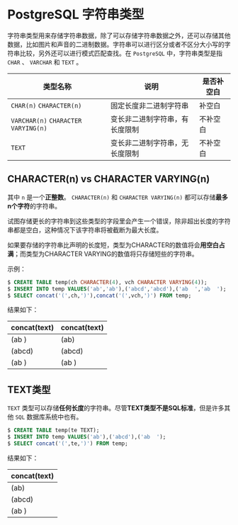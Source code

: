 # PostgreSQL 字符串类型

字符串类型用来存储字符串数据，除了可以存储字符串数据之外，还可以存储其他数据，比如图片和声音的二进制数据。字符串可以进行区分或者不区分大小写的字符串比较，另外还可以进行模式匹配查找。在 `PostgreSQL` 中，字符串类型是指 `CHAR` 、 `VARCHAR` 和 `TEXT` 。

|类型名称|说明|是否补空白|
|-----|-----|-----|
| `CHAR(n)`  `CHARACTER(n)` |固定长度非二进制字符串|补空白|
| `VARCHAR(n)`  `CHARACTER VARYING(n)` |变长非二进制字符串，有长度限制|不补空白|
| `TEXT` |变长非二进制字符串，无长度限制|不补空白|

## CHARACTER(n) vs CHARACTER VARYING(n)

其中 `n` 是一个**正整数**。 `CHARACTER(n)` 和 `CHARACTER VARYING(n)` 都可以存储**最多n个字符**的字符串。

试图存储更长的字符串到这些类型的字段里会产生一个错误，除非超出长度的字符串都是空白，这种情况下该字符串将被截断为最大长度。

如果要存储的字符串比声明的长度短，类型为CHARACTER的数值将会**用空白占满**；而类型为CHARACTER VARYING的数值将只存储短些的字符串。

示例：

```sql
$ CREATE TABLE temp(ch CHARACTER(4), vch CHARACTER VARYING(4));
$ INSERT INTO temp VALUES('ab','ab'),('abcd','abcd'),('ab  ','ab  ');
$ SELECT concat('(',ch,')'),concat('(',vch,')') FROM temp;
```

结果如下：

|concat(text)|concat(text)|
|-----|-----|
|(ab  )|(ab)|
|(abcd)|(abcd)|
|(ab  )|(ab  )|

## TEXT类型

`TEXT` 类型可以存储**任何长度**的字符串。尽管**TEXT类型不是SQL标准**，但是许多其他 `SQL` 数据库系统中也有。

```sql
$ CREATE TABLE temp(te TEXT);
$ INSERT INTO temp VALUES('ab'),('abcd'),('ab  ');
$ SELECT concat('(',te,')') FROM temp;
```

结果如下：

|concat(text)|
|-----|
|(ab)|
|(abcd)|
|(ab  )|
